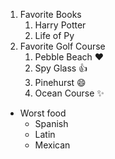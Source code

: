 1. Favorite Books
   1. Harry Potter
   2. Life of Py
2. Favorite Golf Course 
   1. Pebble Beach :heart:
   2. Spy Glass :+1:
   3. Pinehurst :smile:
   4. Ocean Course :sparkles:

* Worst food
  - Spanish
  - Latin
  - Mexican
